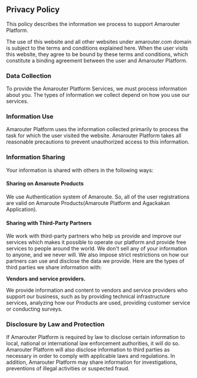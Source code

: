 ## Privacy Policy

This policy describes the information we process to support Amarouter Platform.

The use of this website and all other websites under amarouter.com domain is subject to the terms and conditions explained here. When the user visits this website, they agree to be bound by these terms and conditions, which constitute a binding agreement between the user and Amarouter Platform.

### Data Collection

To provide the Amarouter Platform Services, we must process information about you. The types of information we collect depend on how you use our services.

### Information Use

Amarouter Platform uses the information collected primarily to process the task for which the user visited the website. Amarouter Platform takes all reasonable precautions to prevent unauthorized access to this information.

### Information Sharing

Your information is shared with others in the following ways:

#### __Sharing on Amaroute Products__

We use Authentication system of Amaroute. So, all of the user registrations are valid on Amaroute Products(Amaroute Platform and Agackakan Application).

#### __Sharing with Third-Party Partners__

We work with third-party partners who help us provide and improve our services which makes it possible to operate our platform and provide free services to people around the world. We don't sell any of your information to anyone, and we never will. We also impose strict restrictions on how our partners can use and disclose the data we provide. Here are the types of third parties we share information with:

__Vendors and service providers.__

We provide information and content to vendors and service providers who support our business, such as by providing technical infrastructure services, analyzing how our Products are used, providing customer service or conducting surveys.

### Disclosure by Law and Protection

If Amarouter Platform is required by law to disclose certain information to local, national or international law enforcement authorities, it will do so. Amarouter Platform will also disclose information to third parties as necessary in order to comply with applicable laws and regulations. In addition, Amarouter Platform may share information for investigations, preventions of illegal activities or suspected fraud.
